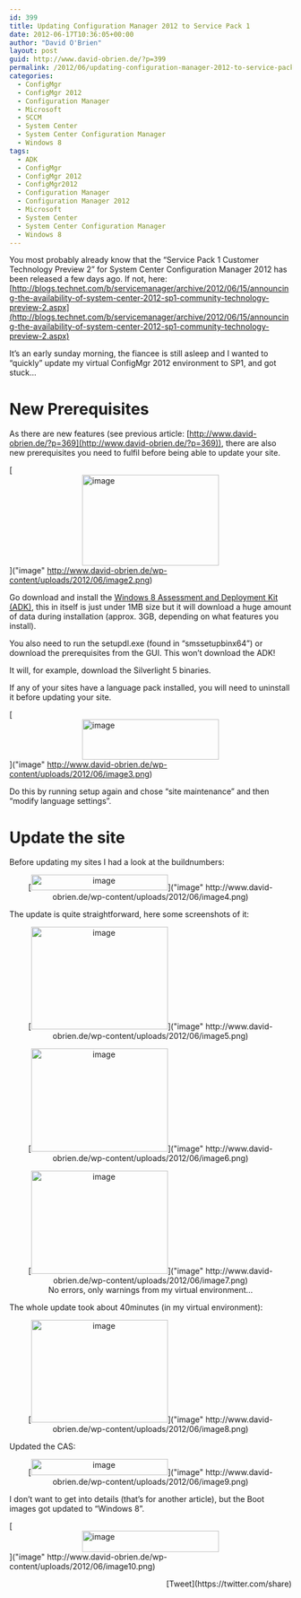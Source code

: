 ```yaml
---
id: 399
title: Updating Configuration Manager 2012 to Service Pack 1
date: 2012-06-17T10:36:05+00:00
author: "David O'Brien"
layout: post
guid: http://www.david-obrien.de/?p=399
permalink: /2012/06/updating-configuration-manager-2012-to-service-pack-1/
categories:
  - ConfigMgr
  - ConfigMgr 2012
  - Configuration Manager
  - Microsoft
  - SCCM
  - System Center
  - System Center Configuration Manager
  - Windows 8
tags:
  - ADK
  - ConfigMgr
  - ConfigMgr 2012
  - ConfigMgr2012
  - Configuration Manager
  - Configuration Manager 2012
  - Microsoft
  - System Center
  - System Center Configuration Manager
  - Windows 8
---
```

You most probably already know that the “Service Pack 1 Customer Technology Preview 2” for System Center Configuration Manager 2012 has been released a few days ago. If not, here: [http://blogs.technet.com/b/servicemanager/archive/2012/06/15/announcing-the-availability-of-system-center-2012-sp1-community-technology-preview-2.aspx](http://blogs.technet.com/b/servicemanager/archive/2012/06/15/announcing-the-availability-of-system-center-2012-sp1-community-technology-preview-2.aspx)

It’s an early sunday morning, the fiancee is still asleep and I wanted to “quickly” update my virtual ConfigMgr 2012 environment to SP1, and got stuck…

# New Prerequisites

As there are new features (see previous article: [http://www.david-obrien.de/?p=369](http://www.david-obrien.de/?p=369)), there are also new prerequisites you need to fulfil before being able to update your site.

[<img style="background-image: none; padding-left: 0px; padding-right: 0px; display: block; float: none; margin-left: auto; margin-right: auto; padding-top: 0px; border: 0px;" title="image" src="http://www.david-obrien.de/wp-content/uploads/2012/06/image_thumb2.png" alt="image" width="244" height="162" border="0" />]("image" http://www.david-obrien.de/wp-content/uploads/2012/06/image2.png)
  
Go download and install the [Windows 8 Assessment and Deployment Kit (ADK)](http://www.microsoft.com/en-us/download/details.aspx?id=28997), this in itself is just under 1MB size but it will download a huge amount of data during installation (approx. 3GB, depending on what features you install).

You also need to run the setupdl.exe (found in “smssetupbinx64”) or download the prerequisites from the GUI. This won’t download the ADK!
  
It will, for example, download the Silverlight 5 binaries.

If any of your sites have a language pack installed, you will need to uninstall it before updating your site.

[<img style="background-image: none; padding-left: 0px; padding-right: 0px; display: block; float: none; margin-left: auto; margin-right: auto; padding-top: 0px; border: 0px;" title="image" src="http://www.david-obrien.de/wp-content/uploads/2012/06/image_thumb3.png" alt="image" width="244" height="72" border="0" />]("image" http://www.david-obrien.de/wp-content/uploads/2012/06/image3.png)

Do this by running setup again and chose “site maintenance” and then “modify language settings”.

# 

# Update the site

<p align="left">
  Before updating my sites I had a look at the buildnumbers:
</p>

<p align="center">
  [<img style="background-image: none; padding-left: 0px; padding-right: 0px; display: inline; padding-top: 0px; border: 0px;" title="image" src="http://www.david-obrien.de/wp-content/uploads/2012/06/image_thumb4.png" alt="image" width="244" height="28" border="0" />]("image" http://www.david-obrien.de/wp-content/uploads/2012/06/image4.png)
</p>

<p align="left">
  The update is quite straightforward, here some screenshots of it:
</p>

<p align="center">
  [<img style="background-image: none; margin: 0px; padding-left: 0px; padding-right: 0px; display: inline; padding-top: 0px; border: 0px;" title="image" src="http://www.david-obrien.de/wp-content/uploads/2012/06/image_thumb5.png" alt="image" width="244" height="183" border="0" />]("image" http://www.david-obrien.de/wp-content/uploads/2012/06/image5.png)
</p>

<p align="center">
  [<img style="background-image: none; margin: 0px; padding-left: 0px; padding-right: 0px; display: inline; padding-top: 0px; border: 0px;" title="image" src="http://www.david-obrien.de/wp-content/uploads/2012/06/image_thumb6.png" alt="image" width="244" height="184" border="0" />]("image" http://www.david-obrien.de/wp-content/uploads/2012/06/image6.png)
</p>

<p align="center">
  [<img style="background-image: none; margin: 0px; padding-left: 0px; padding-right: 0px; display: inline; padding-top: 0px; border: 0px;" title="image" src="http://www.david-obrien.de/wp-content/uploads/2012/06/image_thumb7.png" alt="image" width="244" height="184" border="0" />]("image" http://www.david-obrien.de/wp-content/uploads/2012/06/image7.png)<br /> No errors, only warnings from my virtual environment…
</p>

<p align="left">
  The whole update took about 40minutes (in my virtual environment):
</p>

<p align="center">
  [<img style="background-image: none; margin: 0px; padding-left: 0px; padding-right: 0px; display: inline; padding-top: 0px; border: 0px;" title="image" src="http://www.david-obrien.de/wp-content/uploads/2012/06/image_thumb8.png" alt="image" width="244" height="183" border="0" />]("image" http://www.david-obrien.de/wp-content/uploads/2012/06/image8.png)
</p>

<p align="left">
  Updated the CAS:
</p>

<p align="center">
  [<img style="background-image: none; margin: 0px; padding-left: 0px; padding-right: 0px; display: inline; padding-top: 0px; border: 0px;" title="image" src="http://www.david-obrien.de/wp-content/uploads/2012/06/image_thumb9.png" alt="image" width="244" height="29" border="0" />]("image" http://www.david-obrien.de/wp-content/uploads/2012/06/image9.png)
</p>

<p align="left">
  I don’t want to get into details (that’s for another article), but the Boot images got updated to “Windows 8”.
</p>

<p align="left">
  [<img style="background-image: none; padding-left: 0px; padding-right: 0px; display: block; float: none; margin-left: auto; margin-right: auto; padding-top: 0px; border: 0px;" title="image" src="http://www.david-obrien.de/wp-content/uploads/2012/06/image_thumb10.png" alt="image" width="244" height="38" border="0" />]("image" http://www.david-obrien.de/wp-content/uploads/2012/06/image10.png)
</p>

<div style="float: right; margin-left: 10px;">
  [Tweet](https://twitter.com/share)
</div>

